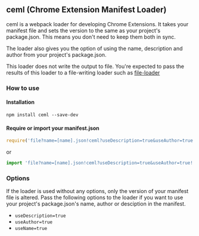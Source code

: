 ## ceml (Chrome Extension Manifest Loader)

ceml is a webpack loader for developing Chrome Extensions.
It takes your manifest file and sets the version to the
same as your project's package.json. This means you don't
need to keep them both in sync.

The loader also gives you the option of using the name,
description and author from your project's package.json.

This loader does not write the output to file. You're
expected to pass the results of this loader to a file-writing
loader such as [file-loader](https://www.npmjs.com/package/file-loader)

### How to use

#### Installation

```
npm install ceml --save-dev
```

#### Require or import your manifest.json
```js
require('file?name=[name].json!ceml?useDescription=true&useAuthor=true!./src/manifest.json');
```
or
```js
import 'file?name=[name].json!ceml?useDescription=true&useAuthor=true!./src/manifest.json';
```

### Options

If the loader is used without any options, only the version
of your manifest file is altered. Pass the following options
to the loader if you want to use your project's package.json's
name, author or desciption in the manifest.

 - `useDescription=true`
 - `useAuthor=true`
 - `useName=true`
